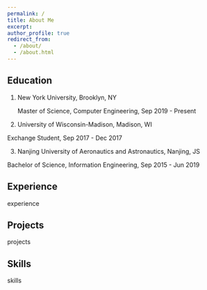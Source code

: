 ```yaml
---
permalink: /
title: About Me
excerpt: 
author_profile: true
redirect_from: 
  - /about/
  - /about.html
---
```


## Education
1. New York University, Brooklyn, NY

   Master of Science, Computer Engineering, Sep 2019 - Present

2. University of Wisconsin-Madison, Madison, WI

Exchange Student, Sep 2017 - Dec 2017

3. Nanjing University of Aeronautics and Astronautics, Nanjing, JS

Bachelor of Science, Information Engineering, Sep 2015 - Jun 2019
   
## Experience
experience

## Projects
projects

## Skills
skills
